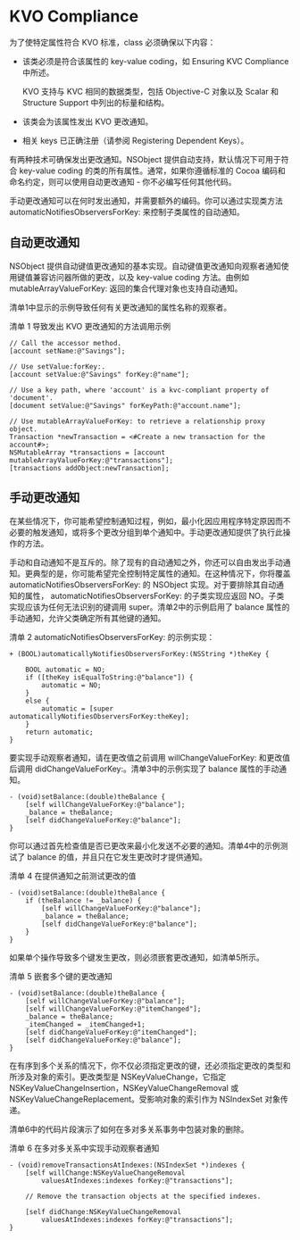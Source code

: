 # KVO Compliance

为了使特定属性符合 KVO 标准，class 必须确保以下内容：

- 该类必须是符合该属性的 key-value coding，如 Ensuring KVC Compliance 中所述。

  KVO 支持与 KVC 相同的数据类型，包括 Objective-C 对象以及 Scalar 和 Structure Support 中列出的标量和结构。

- 该类会为该属性发出 KVO 更改通知。

- 相关 keys 已正确注册（请参阅 Registering Dependent Keys）。

有两种技术可确保发出更改通知。NSObject 提供自动支持，默认情况下可用于符合 key-value coding 的类的所有属性。通常，如果你遵循标准的 Cocoa 编码和命名约定，则可以使用自动更改通知 - 你不必编写任何其他代码。

手动更改通知可以在何时发出通知，并需要额外的编码。你可以通过实现类方法 automaticNotifiesObserversForKey: 来控制子类属性的自动通知。

## 自动更改通知

NSObject 提供自动键值更改通知的基本实现。自动键值更改通知向观察者通知使用键值兼容访问器所做的更改，以及 key-value coding 方法。由例如 mutableArrayValueForKey: 返回的集合代理对象也支持自动通知。

清单1中显示的示例导致任何有关更改通知的属性名称的观察者。

清单 1 导致发出 KVO 更改通知的方法调用示例

```objc
// Call the accessor method.
[account setName:@"Savings"];
 
// Use setValue:forKey:.
[account setValue:@"Savings" forKey:@"name"];
 
// Use a key path, where 'account' is a kvc-compliant property of 'document'.
[document setValue:@"Savings" forKeyPath:@"account.name"];
 
// Use mutableArrayValueForKey: to retrieve a relationship proxy object.
Transaction *newTransaction = <#Create a new transaction for the account#>;
NSMutableArray *transactions = [account mutableArrayValueForKey:@"transactions"];
[transactions addObject:newTransaction];
```

## 手动更改通知

在某些情况下，你可能希望控制通知过程，例如，最小化因应用程序特定原因而不必要的触发通知，或将多个更改分组到单个通知中。手动更改通知提供了执行此操作的方法。

手动和自动通知不是互斥的。除了现有的自动通知之外，你还可以自由发出手动通知。更典型的是，你可能希望完全控制特定属性的通知。在这种情况下，你将覆盖 automaticNotifiesObserversForKey: 的 NSObject 实现。对于要排除其自动通知的属性， automaticNotifiesObserversForKey: 的子类实现应返回 NO。子类实现应该为任何无法识别的键调用 super。清单2中的示例启用了 balance 属性的手动通知，允许父类确定所有其他键的通知。

清单 2 automaticNotifiesObserversForKey: 的示例实现：

```objc
+ (BOOL)automaticallyNotifiesObserversForKey:(NSString *)theKey {
 
    BOOL automatic = NO;
    if ([theKey isEqualToString:@"balance"]) {
        automatic = NO;
    }
    else {
        automatic = [super automaticallyNotifiesObserversForKey:theKey];
    }
    return automatic;
}
```

要实现手动观察者通知，请在更改值之前调用 willChangeValueForKey: 和更改值后调用 didChangeValueForKey:。清单3中的示例实现了 balance 属性的手动通知。

```objc
- (void)setBalance:(double)theBalance {
    [self willChangeValueForKey:@"balance"];
    _balance = theBalance;
    [self didChangeValueForKey:@"balance"];
}
```

你可以通过首先检查值是否已更改来最小化发送不必要的通知。清单4中的示例测试了 balance 的值，并且只在它发生更改时才提供通知。

清单 4 在提供通知之前测试更改的值

```objc
- (void)setBalance:(double)theBalance {
    if (theBalance != _balance) {
        [self willChangeValueForKey:@"balance"];
        _balance = theBalance;
        [self didChangeValueForKey:@"balance"];
    }
}
```

如果单个操作导致多个键发生更改，则必须嵌套更改通知，如清单5所示。

清单 5 嵌套多个键的更改通知

```objc
- (void)setBalance:(double)theBalance {
    [self willChangeValueForKey:@"balance"];
    [self willChangeValueForKey:@"itemChanged"];
    _balance = theBalance;
    _itemChanged = _itemChanged+1;
    [self didChangeValueForKey:@"itemChanged"];
    [self didChangeValueForKey:@"balance"];
}
```

在有序到多个关系的情况下，你不仅必须指定更改的键，还必须指定更改的类型和所涉及对象的索引。更改类型是 NSKeyValueChange，它指定 NSKeyValueChangeInsertion，NSKeyValueChangeRemoval 或 NSKeyValueChangeReplacement。受影响对象的索引作为  NSIndexSet 对象传递。

清单6中的代码片段演示了如何在多对多关系事务中包装对象的删除。

清单 6 在多对多关系中实现手动观察者通知

```objc
- (void)removeTransactionsAtIndexes:(NSIndexSet *)indexes {
    [self willChange:NSKeyValueChangeRemoval
        valuesAtIndexes:indexes forKey:@"transactions"];
 
    // Remove the transaction objects at the specified indexes.
 
    [self didChange:NSKeyValueChangeRemoval
        valuesAtIndexes:indexes forKey:@"transactions"];
}
```